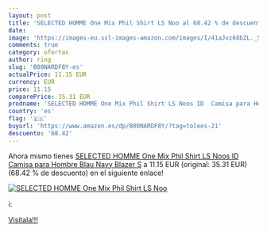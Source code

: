 ```yaml
---
layout: post
title: 'SELECTED HOMME One Mix Phil Shirt LS Noo al 68.42 % de descuento'
date: 
image: 'https://images-eu.ssl-images-amazon.com/images/I/41aJvz68bZL._SL200_.jpg'
comments: true
category: ofertas
author: ring
slug: 'B00NARDF8Y-es'
actualPrice: 11.15 EUR
currency: EUR
price: 11.15
comparePrice: 35.31 EUR
prodname: 'SELECTED HOMME One Mix Phil Shirt LS Noos ID  Camisa para Hombre  Blau  Navy Blazer  S'
country: 'es'
flag: '🇪🇸'
buyurl: 'https://www.amazon.es/dp/B00NARDF8Y/?tag=tolees-21'
descuento: '68.42'
---
```


Ahora mismo tienes [SELECTED HOMME One Mix Phil Shirt LS Noos ID  Camisa para Hombre  Blau  Navy Blazer  S](https://www.amazon.es/dp/B00NARDF8Y/?tag=tolees-21) a 11.15 EUR (original: 35.31 EUR) (68.42 %  de descuento) en el siguiente enlace!

[![SELECTED HOMME One Mix Phil Shirt LS Noo](https://images-eu.ssl-images-amazon.com/images/I/41aJvz68bZL._SL200_.jpg)](https://www.amazon.es/dp/B00NARDF8Y/?tag=tolees-21)

ℹ️:


[Visítala!!!](https://www.amazon.es/dp/B00NARDF8Y/?tag=tolees-21)
